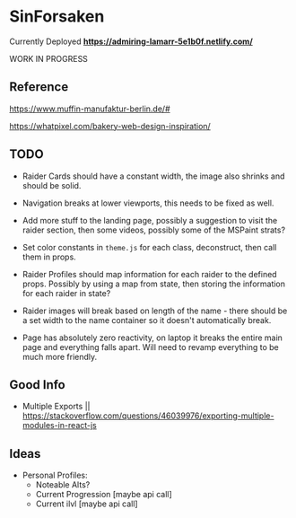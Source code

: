 # SinForsaken

Currently Deployed **https://admiring-lamarr-5e1b0f.netlify.com/**

WORK IN PROGRESS

## Reference

https://www.muffin-manufaktur-berlin.de/#

https://whatpixel.com/bakery-web-design-inspiration/

## TODO

- Raider Cards should have a constant width, the image also shrinks and should be solid.

- Navigation breaks at lower viewports, this needs to be fixed as well.

- Add more stuff to the landing page, possibly a suggestion to visit the raider section, then some videos, possibly some of the MSPaint strats?

- Set color constants in `theme.js` for each class, deconstruct, then call them in props.

- Raider Profiles should map information for each raider to the defined props. Possibly by using a map from state, then storing the information for each raider in state?

- Raider images will break based on length of the name - there should be a set width to the name container so it doesn't automatically break.

- Page has absolutely zero reactivity, on laptop it breaks the entire main page and everything falls apart. Will need to revamp everything to be much more friendly.

## Good Info

- Multiple Exports || https://stackoverflow.com/questions/46039976/exporting-multiple-modules-in-react-js

## Ideas

- Personal Profiles:
  - Noteable Alts?
  - Current Progression [maybe api call]
  - Current ilvl [maybe api call]
